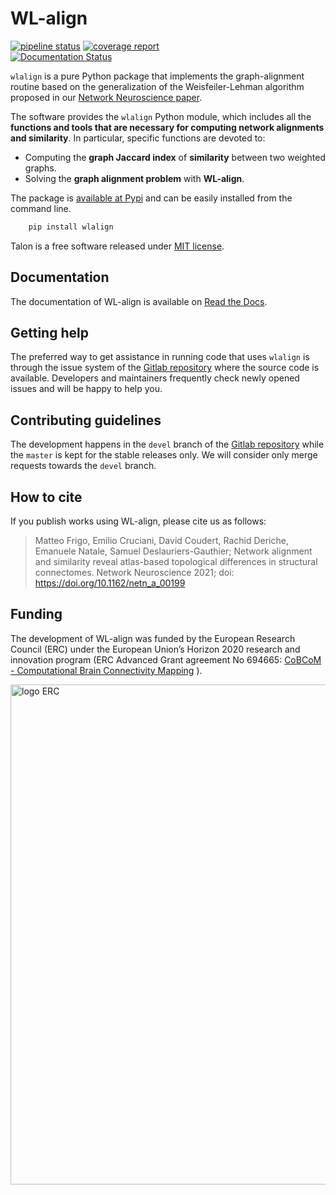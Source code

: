 # WL-align

[![pipeline status](https://gitlab.inria.fr/cobcom/wlalign/badges/master/pipeline.svg)](https://gitlab.inria.fr/cobcom/wlalign/-/commits/master)
[![coverage report](https://gitlab.inria.fr/cobcom/wlalign/badges/master/coverage.svg)](https://gitlab.inria.fr/cobcom/wlalign/-/commits/master)  
[![Documentation Status](https://readthedocs.org/projects/wl-align/badge/?version=latest)](https://wl-align.readthedocs.io/en/latest/?badge=latest)


`wlalign` is a pure Python package that implements the graph-alignment routine 
based on the generalization of the Weisfeiler-Lehman algorithm proposed in 
our [Network Neuroscience paper](https://doi.org/10.1162/netn_a_00199).

The software provides the ``wlalign`` Python module, which includes all the
**functions and tools that are necessary for computing network alignments and 
similarity**.
In particular, specific functions are devoted to:

* Computing the **graph Jaccard index** of **similarity** between two weighted 
graphs.
* Solving the **graph alignment problem** with **WL-align**.

The package is [available at Pypi](https://pypi.org/project/wlalign/)
and can be easily installed from the command line.

```bash
    pip install wlalign
```

Talon is a free software released under [MIT license](LICENSE).

Documentation
-------------
The documentation of WL-align is available on
[Read the Docs](https://wl-align.readthedocs.io).

Getting help
------------
The preferred way to get assistance in running code that uses ``wlalign`` is
through the issue system of the
[Gitlab repository](https://gitlab.inria.fr/cobcom/wlalign) where the 
source code is available.
Developers and maintainers frequently check newly opened issues and will be
happy to help you.


Contributing guidelines
-----------------------
The development happens in the ``devel`` branch of the
[Gitlab repository](https://gitlab.inria.fr/cobcom/wlalign) while the
``master`` is kept for the stable releases only.
We will consider only merge requests towards the ``devel`` branch.


How to cite
-----------
If you publish works using WL-align, please cite us as follows:

>Matteo Frigo, Emilio Cruciani, David Coudert, Rachid Deriche, Emanuele Natale,
Samuel Deslauriers-Gauthier; Network alignment and similarity reveal 
atlas-based topological differences in structural connectomes. Network 
Neuroscience 2021; doi: https://doi.org/10.1162/netn_a_00199


Funding
-------
The development of WL-align was funded by the European Research Council (ERC)
under the European Union’s Horizon 2020 research and innovation program (ERC
Advanced Grant agreement No 694665: [CoBCoM - Computational Brain Connectivity
Mapping](https://project.inria.fr/cobcom/) ).

<img src="doc/source/img/logo_erc_eu.jpg" alt="logo ERC" width="800"/>

